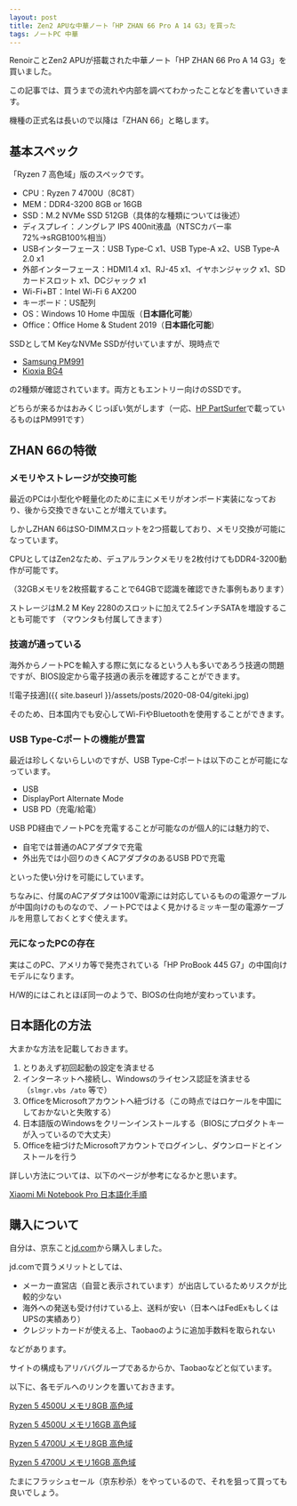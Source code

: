 ```yaml
---
layout: post
title: Zen2 APUな中華ノート「HP ZHAN 66 Pro A 14 G3」を買った
tags: ノートPC 中華
---
```


RenoirことZen2 APUが搭載された中華ノート「HP ZHAN 66 Pro A 14 G3」を買いました。

この記事では、買うまでの流れや内部を調べてわかったことなどを書いていきます。

機種の正式名は長いので以降は「ZHAN 66」と略します。

<!--more-->

## 基本スペック

「Ryzen 7 高色域」版のスペックです。

- CPU：Ryzen 7 4700U（8C8T）
- MEM：DDR4-3200 8GB or 16GB
- SSD：M.2 NVMe SSD 512GB（具体的な種類については後述）
- ディスプレイ：ノングレア IPS 400nit液晶（NTSCカバー率72%→sRGB100%相当）
- USBインターフェース：USB Type-C x1、USB Type-A x2、USB Type-A 2.0 x1
- 外部インターフェース：HDMI1.4 x1、RJ-45 x1、イヤホンジャック x1、SDカードスロット x1、DCジャック x1
- Wi-Fi+BT：Intel Wi-Fi 6 AX200
- キーボード：US配列
- OS：Windows 10 Home 中国版（**日本語化可能**）
- Office：Office Home & Student 2019（**日本語化可能**）

SSDとしてM KeyなNVMe SSDが付いていますが、現時点で

- [Samsung PM991](https://www.samsung.com/semiconductor/ssd/client-ssd/MZVLQ512HALU-00000-07/)
- [Kioxia BG4](https://business.kioxia.com/ja-jp/ssd/client-ssd/bg4.html)

の2種類が確認されています。両方ともエントリー向けのSSDです。

どちらが来るかはおみくじっぽい気がします（一応、[HP PartSurfer](https://partsurfer.hp.com/Search.aspx?type=PROD&SearchText=2Z278PC)で載っているものはPM991です）

## ZHAN 66の特徴

### メモリやストレージが交換可能

最近のPCは小型化や軽量化のために主にメモリがオンボード実装になっており、後から交換できないことが増えています。

しかしZHAN 66はSO-DIMMスロットを2つ搭載しており、メモリ交換が可能になっています。

CPUとしてはZen2なため、デュアルランクメモリを2枚付けてもDDR4-3200動作が可能です。

（32GBメモリを2枚搭載することで64GBで認識を確認できた事例もあります）

ストレージはM.2 M Key 2280のスロットに加えて2.5インチSATAを増設することも可能です
（マウンタも付属してきます）

### 技適が通っている

海外からノートPCを輸入する際に気になるという人も多いであろう技適の問題ですが、BIOS設定から電子技適の表示を確認することができます。

![電子技適]({{ site.baseurl }}/assets/posts/2020-08-04/giteki.jpg)

そのため、日本国内でも安心してWi-FiやBluetoothを使用することができます。

### USB Type-Cポートの機能が豊富

最近は珍しくないらしいのですが、USB Type-Cポートは以下のことが可能になっています。

- USB
- DisplayPort Alternate Mode
- USB PD（充電/給電）

USB PD経由でノートPCを充電することが可能なのが個人的には魅力的で、

- 自宅では普通のACアダプタで充電
- 外出先では小回りのきくACアダプタのあるUSB PDで充電

といった使い分けを可能にしています。

ちなみに、付属のACアダプタは100V電源には対応しているものの電源ケーブルが中国向けのものなので、ノートPCではよく見かけるミッキー型の電源ケーブルを用意しておくとすぐ使えます。

### 元になったPCの存在

実はこのPC、アメリカ等で発売されている「HP ProBook 445 G7」の中国向けモデルになります。

H/W的にはこれとほぼ同一のようで、BIOSの仕向地が変わっています。

## 日本語化の方法

大まかな方法を記載しておきます。

1. とりあえず初回起動の設定を済ませる
2. インターネットへ接続し、Windowsのライセンス認証を済ませる（`slmgr.vbs /ato` 等で）
3. OfficeをMicrosoftアカウントへ紐づける（この時点ではロケールを中国にしておかないと失敗する）
4. 日本語版のWindowsをクリーンインストールする（BIOSにプロダクトキーが入っているので大丈夫）
5. Officeを紐づけたMicrosoftアカウントでログインし、ダウンロードとインストールを行う

詳しい方法については、以下のページが参考になるかと思います。

[Xiaomi Mi Notebook Pro 日本語化手順](https://shima-gadget.com/minotebookpro_localizing/)

## 購入について

自分は、京东こと[jd.com](https://jd.com/)から購入しました。

jd.comで買うメリットとしては、

- メーカー直営店（自营と表示されています）が出店しているためリスクが比較的少ない
- 海外への発送も受け付けている上、送料が安い（日本へはFedExもしくはUPSの実績あり）
- クレジットカードが使える上、Taobaoのように追加手数料を取られない

などがあります。

サイトの構成もアリババグループであるからか、Taobaoなどと似ています。

以下に、各モデルへのリンクを置いておきます。

[Ryzen 5 4500U メモリ8GB 高色域](https://item.jd.com/100012583158.html)

[Ryzen 5 4500U メモリ16GB 高色域](https://item.jd.com/100007270267.html)

[Ryzen 5 4700U メモリ8GB 高色域](https://item.jd.com/100006893703.html)

[Ryzen 5 4700U メモリ16GB 高色域](https://item.jd.com/100013320628.html)

たまにフラッシュセール（京东秒杀）をやっているので、それを狙って買っても良いでしょう。
